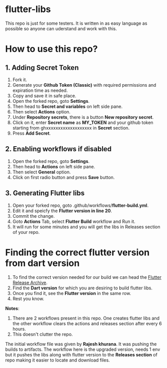 # flutter-libs

This repo is just for some testers. It is written in as easy language as possible so anyone can uderstand and work with this. 

# How to use this repo?
## 1. Adding Secret Token
1. Fork it.
2. Generate your **Github Token (Classic)** with required permissions and expiration time as needed.
3. Copy and save it in safe place.
4. Open the forked repo, goto **Settings**.
5. Then head to **Secret and variables** on left side pane.
6. Then select **Actions** option.
7. Under **Repository secrets**, there is a button **New repository secret**.
8. Click on it, enter __Secret name__ as __MY_TOKEN__ and your github token starting from ghxxxxxxxxxxxxxxxxxxx in __Secret__ section.
9. Press **Add Secret**.

## 2. Enabling workflows if disabled
1. Open the forked repo, goto **Settings**.
2. Then head to **Actions** on left side pane.
3. Then select **General** option.
4. Click on first radio button and press __Save__ button.

## 3. Generating Flutter libs
1. Open your forked repo, goto .github/workflows/__flutter-build.yml__.
2. Edit it and speicfy the **Flutter version in line 20**.
3. Commit the change.
4. Goto **Actions** Tab, select **Flutter Build** workflow and Run it.
5. It will run for some minutes and you will get the libs in Releases section of your repo.

# Finding the correct flutter version from dart version
1. To find the correct version needed for our build we can head the [Flutter Release Archive](https://docs.flutter.dev/release/archive). 
2. Find the **Dart version** for which you are desiring to build flutter libs.
3. Once you find it, see the **Flutter version** in the same row.
4. Rest you know.

**Notes**: 
1. There are 2 workflows present in this repo. One creates flutter libs and the other workflow clears the actions and releases section after every 6 hours.
2. This doesn't clutter the repo.

The initial workflow file was given by __Rajesh khurana__. It was pushing the builds to artifacts. The workflow here is the upgraded version, needs 1 env but it pushes the libs along with flutter version to the **Releases section** of repo making it easier to locate and download files.
